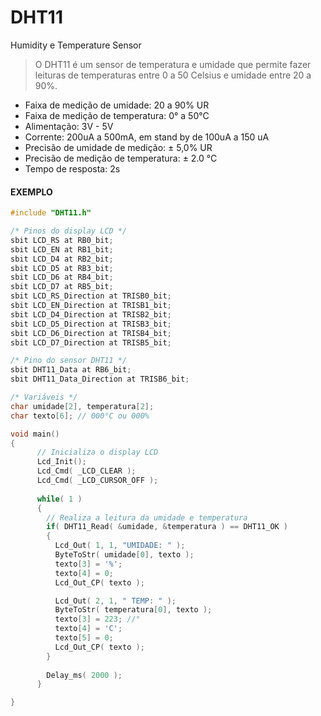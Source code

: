 # DHT11
Humidity e Temperature Sensor

> O DHT11 é um sensor de temperatura e umidade que permite fazer leituras de temperaturas entre 0 a 50 Celsius e umidade entre 20 a 90%.

>
* Faixa de medição de umidade: 20 a 90% UR
* Faixa de medição de temperatura: 0° a 50°C
* Alimentação: 3V - 5V
* Corrente: 200uA a 500mA, em stand by de 100uA a 150 uA
* Precisão de umidade de medição: ± 5,0% UR
* Precisão de medição de temperatura: ± 2.0 °C
* Tempo de resposta: 2s

#### EXEMPLO

```c
#include "DHT11.h"

/* Pinos do display LCD */
sbit LCD_RS at RB0_bit;
sbit LCD_EN at RB1_bit;
sbit LCD_D4 at RB2_bit;
sbit LCD_D5 at RB3_bit;
sbit LCD_D6 at RB4_bit;
sbit LCD_D7 at RB5_bit;
sbit LCD_RS_Direction at TRISB0_bit;
sbit LCD_EN_Direction at TRISB1_bit;
sbit LCD_D4_Direction at TRISB2_bit;
sbit LCD_D5_Direction at TRISB3_bit;
sbit LCD_D6_Direction at TRISB4_bit;
sbit LCD_D7_Direction at TRISB5_bit;

/* Pino do sensor DHT11 */
sbit DHT11_Data at RB6_bit;
sbit DHT11_Data_Direction at TRISB6_bit;

/* Variáveis */
char umidade[2], temperatura[2];
char texto[6]; // 000°C ou 000%

void main()
{
      // Inicializa o display LCD
      Lcd_Init();
      Lcd_Cmd( _LCD_CLEAR );
      Lcd_Cmd( _LCD_CURSOR_OFF );
      
      while( 1 )
      {
        // Realiza a leitura da umidade e temperatura
        if( DHT11_Read( &umidade, &temperatura ) == DHT11_OK )
        {
          Lcd_Out( 1, 1, "UMIDADE: " );
          ByteToStr( umidade[0], texto );
          texto[3] = '%';
          texto[4] = 0;
          Lcd_Out_CP( texto );

          Lcd_Out( 2, 1, " TEMP: " );
          ByteToStr( temperatura[0], texto );
          texto[3] = 223; //°
          texto[4] = 'C';
          texto[5] = 0;
          Lcd_Out_CP( texto );
        }
        
        Delay_ms( 2000 );
      }

}
```
